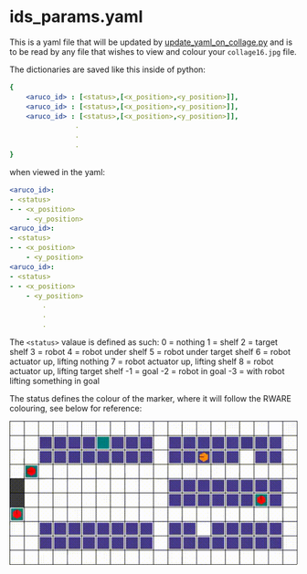 # ids_params.yaml

This is a yaml file that will be updated by [update_yaml_on_collage.py](../opcv/update_yaml_on_collage.py) and is to be read by any file that wishes to view and colour your `collage16.jpg` file.

The dictionaries are saved like this inside of python:

```yaml
{
    <aruco_id> : [<status>,[<x_position>,<y_position>]],
    <aruco_id> : [<status>,[<x_position>,<y_position>]],
    <aruco_id> : [<status>,[<x_position>,<y_position>]],
                .
                .
                .
}
```

when viewed in the yaml:

```yaml
<aruco_id>:
- <status>
- - <x_position>
    - <y_position>
<aruco_id>:
- <status>
- - <x_position>
    - <y_position>
<aruco_id>:
- <status>
- - <x_position>
    - <y_position>
        .
        .
        .
```

The `<status>` valaue is defined as such:
0 = nothing
1 = shelf
2 = target shelf
3 = robot
4 = robot under shelf
5 = robot under target shelf
6 = robot actuator up, lifting nothing
7 = robot actuator up, lifting shelf
8 = robot actuator up, lifting target shelf
-1 = goal
-2 = robot in goal
-3 = with robot lifting something in goal

The status defines the colour of the marker, where it will follow the RWARE colouring, see below for reference:

![RWARE](../../docs/rware.gif "credits to semitable on github")
